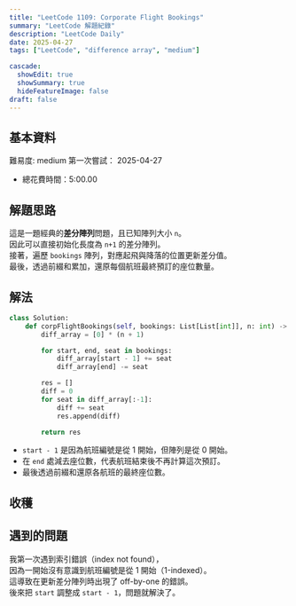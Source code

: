 ```yaml
---
title: "LeetCode 1109: Corporate Flight Bookings"
summary: "LeetCode 解題紀錄"
description: "LeetCode Daily"
date: 2025-04-27
tags: ["LeetCode", "difference array", "medium"]

cascade:
  showEdit: true
  showSummary: true
  hideFeatureImage: false
draft: false
---
```


## 基本資料

難易度: medium
第一次嘗試： 2025-04-27
- 總花費時間：5:00.00

## 解題思路

這是一題經典的**差分陣列**問題，且已知陣列大小 `n`。  
因此可以直接初始化長度為 `n+1` 的差分陣列。  
接著，遍歷 `bookings` 陣列，對應起飛與降落的位置更新差分值。  
最後，透過前綴和累加，還原每個航班最終預訂的座位數量。

## 解法


```python
class Solution:
    def corpFlightBookings(self, bookings: List[List[int]], n: int) -> List[int]:
        diff_array = [0] * (n + 1)

        for start, end, seat in bookings:
            diff_array[start - 1] += seat
            diff_array[end] -= seat

        res = []
        diff = 0
        for seat in diff_array[:-1]:
            diff += seat
            res.append(diff)

        return res
```

- `start - 1` 是因為航班編號是從 1 開始，但陣列是從 0 開始。
- 在 `end` 處減去座位數，代表航班結束後不再計算這次預訂。
- 最後透過前綴和還原各航班的最終座位數。

## 收穫

## 遇到的問題

我第一次遇到索引錯誤（index not found），  
因為一開始沒有意識到航班編號是從 1 開始（1-indexed）。  
這導致在更新差分陣列時出現了 off-by-one 的錯誤。  
後來把 `start` 調整成 `start - 1`，問題就解決了。